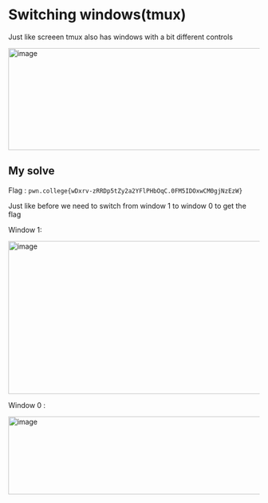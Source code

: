 # Switching windows(tmux)

Just like screeen tmux also has windows with a bit different controls

<img width="649" height="204" alt="image" src="https://github.com/user-attachments/assets/14ba6af4-ea22-469e-b193-5abfb6c63a1b" />

## My solve

Flag : `pwn.college{wDxrv-zRRDp5tZy2a2YFlPHbOqC.0FM5IDOxwCM0gjNzEzW}`

Just like before we need to switch from window 1 to window 0 to get the flag

Window 1: 

<img width="578" height="306" alt="image" src="https://github.com/user-attachments/assets/a28b7b6a-f667-413c-bf27-828028fe56b7" />

Window 0 :

<img width="697" height="156" alt="image" src="https://github.com/user-attachments/assets/2130dbf7-dd5e-4a74-8a62-80a1c297009b" />
